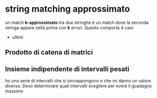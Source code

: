 # string matching approssimato
un match **k-approssimato** tra due stringhe è un match dove la seconda stringa appare nella prima con **k** errori. Questo comporta 4 casi:
- ultimi 


## Prodotto di catena di matrici


## Insieme indipendente di intervalli pesati
ho una serie di intervalli che si sovrappongono e che mi danno un valore diverso. Devo determinare quali intervalli scegliere per evere il guadagno massimo